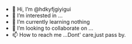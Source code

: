 - 👋 Hi, I’m @hdkyfjgiyigui
- 👀 I’m interested in ...
- 🌱 I’m currently learning nothing
- 💞️ I’m looking to collaborate on ...
- 📫 How to reach me ...Dont' care,just pass by.

<!---
hdkyfjgiyigui/hdkyfjgiyigui is a ✨ special ✨ repository because its `README.md` (this file) appears on your GitHub profile.
You can click the Preview link to take a look at your changes.
--->
